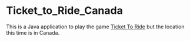# Ticket_to_Ride_Canada
This is a Java application to play the game [Ticket To Ride](https://www.daysofwonder.com/tickettoride/en/) but the location this time is in Canada.
